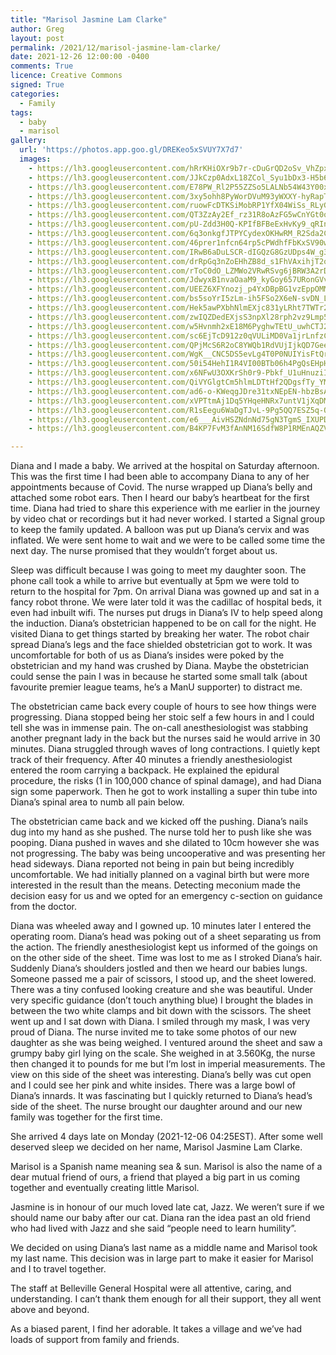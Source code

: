```yaml
---
title: "Marisol Jasmine Lam Clarke"
author: Greg
layout: post
permalink: /2021/12/marisol-jasmine-lam-clarke/
date: 2021-12-26 12:00:00 -0400
comments: True
licence: Creative Commons
signed: True
categories:
  - Family
tags:
  - baby
  - marisol
gallery:
  url: 'https://photos.app.goo.gl/DREKeo5xSVUY7X7d7'
  images:
    - https://lh3.googleusercontent.com/hRrKHiOXr9b7r-cDuGrQD2oSv_VhZpx76wdu81no2ar8GcGzZTcmXnNyF8BpXCRV5qZQwmQsUHNgGmC9LD6nqaxmBCPvWxavgnX2IE1wCV2NA5rPbzW1Q-trRFbv2JSb9cwJ_vcA7bo=w1920-h1080
    - https://lh3.googleusercontent.com/JJkCzp0AdxL18ZCol_Syu1bDx3-H5b6zemNx2iYbxanBtzdqOTwDZxqbT9TIfgZ36LaKLlQPtKwXX6NBldGyuxsIftSixRrVZXNZYMWRJZm7KGLwJavuzKi_oyZGhyXLysKEJb9lthE=w1920-h1080
    - https://lh3.googleusercontent.com/E78PW_Rl2P55ZZSo5LALNb54W43Y00xbk-KNUAsjwVRJWERvLVXXrUDoct7yd-DPXOlwB9dqO5RVQHN-FyEjPkqP23Jy8KlR2PRPqMoRTASCQLEVaQi5zDRwKuhPTtNzAliR859t-ys=w1920-h1080
    - https://lh3.googleusercontent.com/3xy5ohh8PyWorDVuM93yWXXY-hyRapTZUFAhoeblsqa1mGxyDFmvbuNY7U-s6H_BFAugh-qnTHplhulicSvDrechIlJ3O7bodJ1UqPXMY6C5GuvKhejA3lOaoWvhaUe79b5Kk9BWeu4=w1920-h1080
    - https://lh3.googleusercontent.com/ruowFcDTKSiMobRP1YfX04WiSs_RLyG4Y8TTEqms84oowwzG8tX9HcrRMffKmk-M93aguZBDS2i2nMbAAHmxNroUy-AtZXn704NV0iHp1KrtKDhL-Q_OT1Tk_BLvcru2ogTIdwVADgY=w1920-h1080
    - https://lh3.googleusercontent.com/QT3ZzAy2Ef_rz31R8oAzFG5wCnYGt0ooI1D4LDY7O84UxsM0Yha9z_SwMOIEe3t6QJVsYYtNpFRGXihi5XQfsUoVK3hplSNiySdWX8wQNBD5okkJppzrrlmnshiFBNGW7yFYVkxxx-8=w1920-h1080
    - https://lh3.googleusercontent.com/pU-Zdd3H0Q-KPIfBFBeExHvKy9_qRInAAhXbGeVnWqNVYp_rNmVUUsv5QKbkPyYk9VehFovrzDTZYoJXmIoXpLG51pzJU5Hy3Gv5pkpVmfQO0jk6j5XRjC_K3e1qP7jgtvfjwrcu8bA=w1920-h1080
    - https://lh3.googleusercontent.com/6q3onkgfJTPYCydexOKHwRM_R2Sda2C4_y4mV6f4lWhmBrhuB45Wtk5L6TSB3B7zBogX6OweiV8dtxF2s68g2p8uzLRbfGTOkJw3mB4H3l7MocZ_Hhh3V6H1r-FveUcFcoG9ckbWVmk=w1920-h1080
    - https://lh3.googleusercontent.com/46prer1nfcn64rp5cPWdhfFbKxSV90wN4YMiNsfrlBvhenRk81-9FuLZBy2pQnb-OILvq4jsl0OBk9UUNzUSMXZXCHGV7o882E-MYTo9CXkQgeZN6l_R6lpU4cnq7FehGQSoqmnqknM=w1920-h1080
    - https://lh3.googleusercontent.com/IRwB6aDuLSCR-dIGQzG8GzUDps4W_g3MMO5cAujr06qILS9rGifRp690eLZiq6tND4fNnO_zTCU6bpDxm-uIVggmDO1qaHopLUPP_0KjLkrj-46FCYpEgUsGtGU5_pCZcjUmZ7VzIW8=w1920-h1080
    - https://lh3.googleusercontent.com/drRpGq3nZoEHhZB8d_s1FhVAxihjT2oKsCOb7gqu6KVcEHpXBL0TOrEivOFgFEtRFTWe-rTFD-2zLetieSPUOWJ-zlignXi9378qD2IEMQqTFr12bOCIJEZW7IC5IINkg9B4pR3pGq4=w1920-h1080
    - https://lh3.googleusercontent.com/rToC0dO_LZMWo2VRwRSvg6jBRW3A2rDaqAhWf2hvx_XlS1Cbc8m2GF7K-LaRqpKVCv1_NvQST3p1Rg6GkPgDZSW1TQu4b_yZMR6RmrDvE5lFEu59V2i7UzkyC9QHGoy5iPRed9_hf9k=w1920-h1080
    - https://lh3.googleusercontent.com/JdwyxB1nvaOaaM9_kyGoy657URonGVv2S8HmsCOeHNcIrAmxQdGxvtGNbLbSPjeqzFq7MK5VEcTJIPJ0RE7M5LgyAOU6-imgnJiZG2KSaoUdj6QN-mvCAlTGZXPG8APR2zeUuVq08Qo=w1920-h1080
    - https://lh3.googleusercontent.com/UEEZ6XFYnozj_p4YxDBpBG1vzEppOMM4BO-vLu5ywqAsXE8ntMJjoWPLRv09N0vvE9_Hc2lyeGnwkYnl-3guwO0p-XTiPNuonEqTGGam51FNx73Vfufb_KifLicC6AveQGJpGYcxgdw=w1920-h1080
    - https://lh3.googleusercontent.com/bs5soYrI5zLm-ih5FSo2X6eN-svDN_LuLqc74gFer6a2gXcxZZ474aSY-yCh2d0xcoJD_rykQnKjhO-ZxO7P6j9pdLspuB61OKEtywXGsgC9qihfxxvgQej33gbVFKFRGeyQPXL2cfI=w1920-h1080
    - https://lh3.googleusercontent.com/Hek5awPXbhNlmEXjc831yLRht7TWTr23WGEq3wv3eogSrfpVY7nBYJEl9reVmnUEkrt_rDvuMTqsCtNR0HUweteLthxu51agEQns8YJfiISVQmZLAyvExFDVKADw9UeNHYePrXYfjko=w1920-h1080
    - https://lh3.googleusercontent.com/zwIQZDedEXjsS3npXl28rph2vz9Lmp59TkCTtGefzAHevOiBKlIFLbKFdoDEseRr0ZknVLmMLygB_OCWDm8aXNHTo39CrY4nEdrd75WForx348b621oKls4_NIC_z2LUXf6KnJ-N5h0=w1920-h1080
    - https://lh3.googleusercontent.com/w5Hvnmh2xE18M6PyghwTEtU_uwhCTJ2Sn6JbpR1uGd5QhTxDeLqgKhkZ7YPWwFdFn31Z8P0fmMOx4zYDQD7C7ORasLlwaVZOMQaVV-s9zSGBg49_bJ7KmIBm8_aicXx32KQ-w9dSf-U=w1920-h1080
    - https://lh3.googleusercontent.com/sc6EjTcD912z0qVULiMD0Va1jrLnfzC4hTiQxxryBdgMz_w5wdbWbCRFsWyZGsqwv4w0_kIIuSHKd5h9tRjjIyaYwOtI_5J6TvKAQvmGUnANjwpwEX-aWqMgowVRCBCTFilbYX0UnRM=w1920-h1080
    - https://lh3.googleusercontent.com/QPjMcS6R2oC8YWQb1RdVUjIjkQD7GeeuAGUfwGSXeX8zC7jMUsLE6AcWrbWVlNHkaak2nCwp6QwwN_Qhwe3TW0C4Cx250pu7Fy3LgvzQqPc38CsggTGrcRB66qmWReSZuluHMSdmY9I=w1920-h1080
    - https://lh3.googleusercontent.com/WgK__CNC5DS5evLg4T0P0NUIYisFtQrbEQs2ekTo-cpHvAJ1GC_H6jXDkqHQRKsTQ3O_5YUaLnLFCmenmturMrpTQkj72I6FkgyFjI4ViXsrOijhxw7XZgeQ40U_ssn1_cxHdfq2ffg=w1920-h1080
    - https://lh3.googleusercontent.com/50i54HehI1R4VI00BTb06h4PgQsEHpHJZANrKFjVkGRjjnPOqLe7txP9KoBmwzH-C5uMqYM6GOjbK7x1rTzBSLQs9uKzRGWX6VGh0seKsLDFTELGbbjmdqiV5lkqcpvZbqVTS5HO11o=w1920-h1080
    - https://lh3.googleusercontent.com/x6NFwU3OXKrSh0r9-Pbkf_U1uHnuziIscBAjENDPKiFkOTUGo6lRn9x0h3aVDZQqmJ_ndqgP6ebcjz7QKdjlNzo5RHUFB_DxNr42F9cO88P2sj1dAuFowfGYaF27HT9qRfzPkl-12Qc=w1920-h1080
    - https://lh3.googleusercontent.com/QiVYGlgtCm5hlmLDTtHf2QDgsfTy_YM0LArisM88TeNhiCPyCaUEG8a1TE-dqdCpJG6myrGXx9cAH7rLogA-EyHoZ3y88PDGXObEb5VDbqCTmBWPrMFG8EjkBiyCBF6c18Rj9riFpZw=w1920-h1080
    - https://lh3.googleusercontent.com/ad6-o-KWeqgJDre31txNEpEN-hbzBsAedoQuL5vbCQuKWx6iJ-kovkwXYhpygrtWucRe410KZgZx6T8z6hJHVBUplHnoUC-B3XFUuVJYmhGKINCxnqwMPmjfvjaidibkZHMjHegOfYc=w1920-h1080
    - https://lh3.googleusercontent.com/xVPTtmAj1Dq5YHqeHNRx7untV1jXqDM9FbwZVKwoASqrLhS8fLLjAPTcr_iIMSfAZxE1ox_T-fGNCzITqZGTsETFwSMz3txp00N9Wn6Ne5mihO-Pxce1O8M4zEcxhJnXpYA5SnVvdvI=w1920-h1080
    - https://lh3.googleusercontent.com/R1sEegu6WaDgTJvL-9Pg5QQ7ESZ5q-QxlI3uE_5kj2xrbjstYcC9bkFQUwOVJlhgU57VdZNQ6ghmEPkghuvHBrfX6WpIjknQIJCJhsspteaV4QZWZN5U8-D-Whvgcgv-2FAkSxHJIoQ=w1920-h1080
    - https://lh3.googleusercontent.com/e6___AivHSZNdnNd75gN3TgmS_IXUPDZgrZstcS37A4vKQW8CHmTjfdIrY4qoNcc5u7aVXRJZ54L-eYjewL1CdESJnl-8cYpdMeSdVKmzuAShE2HdEPNMcPtwQkKK9rJBhvtiLO_css=w1920-h1080
    - https://lh3.googleusercontent.com/B4KP7FvM3fAnNM16SdfW8P1RMEnAQZVgPLdlgx5C2e96l-Du7wBKB_tFSbc_dHCDFoQsHzcmrhTWyucpEmAj_0gex2NMQFbRQyNY5fW0Y1lslphRFo08FOYuh-ir94dxgJXtoI6Az5U=w1920-h1080

---
```


Diana and I made a baby. We arrived at the hospital on Saturday afternoon. This was the first time I had been able to accompany Diana to any of her appointments because of Covid. The nurse wrapped up Diana’s belly and attached some robot ears. Then I heard our baby’s heartbeat for the first time. Diana had tried to share this experience with me earlier in the journey by video chat or recordings but it had never worked. I started a Signal group to keep the family updated. A balloon was put up Diana’s cervix and was inflated. We were sent home to wait and we were to be called some time the next day. The nurse promised that they wouldn’t forget about us.

Sleep was difficult because I was going to meet my daughter soon. The phone call took a while to arrive but eventually at 5pm we were told to return to the hospital for 7pm. On arrival Diana was gowned up and sat in a fancy robot throne. We were later told it was the cadillac of hospital beds, it even had inbuilt wifi. The nurses put drugs in Diana’s IV to help speed along the induction. Diana’s obstetrician happened to be on call for the night. He visited Diana to get things started by breaking her water. The robot chair spread Diana’s legs and the face shielded obstetrician got to work. It was uncomfortable for both of us as Diana’s insides were poked by the obstetrician and my hand was crushed by Diana. Maybe the obstetrician could sense the pain I was in because he started some small talk (about favourite premier league teams, he’s a ManU supporter) to distract me.

The obstetrician came back every couple of hours to see how things were progressing. Diana stopped being her stoic self a few hours in and I could tell she was in immense pain. The on-call anesthesiologist was stabbing another pregnant lady in the back but the nurses said he would arrive in 30 minutes. Diana struggled through waves of long contractions. I quietly kept track of their frequency. After 40 minutes a friendly anesthesiologist entered the room carrying a backpack. He explained the epidural procedure, the risks (1 in 100,000 chance of spinal damage), and had Diana sign some paperwork. Then he got to work installing a super thin tube into Diana’s spinal area to numb all pain below.

The obstetrician came back and we kicked off the pushing. Diana’s nails dug into my hand as she pushed. The nurse told her to push like she was pooping. Diana pushed in waves and she dilated to 10cm however she was not progressing. The baby was being uncooperative and was presenting her head sideways. Diana reported not being in pain but being incredibly uncomfortable. We had initially planned on a vaginal birth but were more interested in the result than the means. Detecting meconium made the decision easy for us and we opted for an emergency c-section on guidance from the doctor.

Diana was wheeled away and I gowned up. 10 minutes later I entered the operating room. Diana’s head was poking out of a sheet separating us from the action. The friendly anesthesiologist kept us informed of the goings on on the other side of the sheet. Time was lost to me as I stroked Diana’s hair. Suddenly Diana’s shoulders jostled and then we heard our babies lungs. Someone passed me a pair of scissors, I stood up, and the sheet lowered. There was a tiny confused looking creature and she was beautiful. Under very specific guidance (don’t touch anything blue) I brought the blades in between the two white clamps and bit down with the scissors. The sheet went up and I sat down with Diana. I smiled through my mask, I was very proud of Diana. The nurse invited me to take some photos of our new daughter as she was being weighed. I ventured around the sheet and saw a grumpy baby girl lying on the scale. She weighed in at 3.560Kg, the nurse then changed it to pounds for me but I’m lost in imperial measurements. The view on this side of the sheet was interesting. Diana’s belly was cut open and I could see her pink and white insides. There was a large bowl of Diana’s innards. It was fascinating but I quickly returned to Diana’s head’s side of the sheet. The nurse brought our daughter around and our new family was together for the first time.

She arrived 4 days late on Monday (2021-12-06 04:25EST). After some well deserved sleep we decided on her name, Marisol Jasmine Lam Clarke.

Marisol is a Spanish name meaning sea & sun. Marisol is also the name of a dear mutual friend of ours, a friend that played a big part in us coming together and eventually creating little Marisol.

Jasmine is in honour of our much loved late cat, Jazz. We weren’t sure if we should name our baby after our cat. Diana ran the idea past an old friend who had lived with Jazz and she said “people need to learn humility”.

We decided on using Diana’s last name as a middle name and Marisol took my last name. This decision was in large part to make it easier for Marisol and I to travel together.

The staff at Belleville General Hospital were all attentive, caring, and understanding. I can’t thank them enough for all their support, they all went above and beyond.

As a biased parent, I find her adorable. It takes a village and we’ve had loads of support from family and friends.